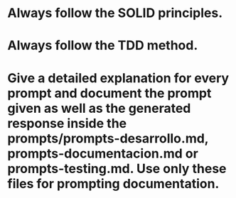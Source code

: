 # Always follow the SOLID principles.
# Always follow the TDD method.
# Give a detailed explanation for every prompt and document the prompt given as well as the generated response inside the prompts/prompts-desarrollo.md, prompts-documentacion.md or prompts-testing.md. Use only these files for prompting documentation.